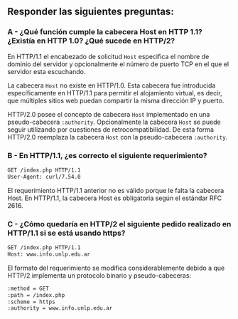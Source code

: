 ## Responder las siguientes preguntas:

### A - ¿Qué función cumple la cabecera Host en HTTP 1.1? ¿Existía en HTTP 1.0? ¿Qué sucede en HTTP/2? 

En HTTP/1.1 el encabezado de solicitud `Host` especifica el nombre de dominio del servidor y opcionalmente el número de puerto TCP en el que el servidor esta escuchando.

La cabecera `Host` no existe en HTTP/1.0. Esta cabecera fue introducida específicamente en HTTP/1.1 para permitir el alojamiento virtual, es decir, que múltiples sitios web puedan compartir la misma dirección IP y puerto.

HTTP/2.0 posee el concepto de cabecera `Host` implementado en una pseudo-cabecera `:authority`. Opcionalmente la cabecera `Host` se puede seguir utilizando por cuestiones de retrocompatibilidad. De esta forma HTTP/2.0 reemplaza la cabecera `Host` con la pseudo-cabecera `:authority`.

### B - En HTTP/1.1, ¿es correcto el siguiente requerimiento?
```bash
GET /index.php HTTP/1.1
User-Agent: curl/7.54.0
```

El requerimiento HTTP/1.1 anterior no es válido porque le falta la cabecera Host. En HTTP/1.1, la cabecera Host es obligatoria según el estándar RFC 2616.

### C - ¿Cómo quedaría en HTTP/2 el siguiente pedido realizado en HTTP/1.1 si se está usando https?
```bash
GET /index.php HTTP/1.1
Host: www.info.unlp.edu.ar
```

El formato del requerimiento se modifica considerablemente debido a que HTTP/2 implementa un protocolo binario y pseudo-cabeceras:
```bash
:method = GET
:path = /index.php  
:scheme = https
:authority = www.info.unlp.edu.ar
```